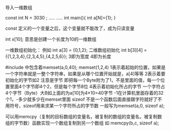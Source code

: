 导入一维数组

const int N = 3030 ;
 .....
.....
int main(){
	int a[N]={1};
}
 

const 定义的一个变量之后，这个变量就不能改了，成为只读变量


int x[10]; 意思是创建一个长度为10的一维数组

一维数组初始化：
例如 int a[3] = {0,1,2};
二维数组初始化 int b[3][4] = {{1,2,3,4},{2,3,4,5},{4,2,5,6}};
3即为宽度 4即为长度



#include <cstring>中包含着memset(a,0,40);
memset(1,2,4)
1表示着起始的位置，如果是一个字符串就是一整个字符串，如果是从哪个位置开始就是，a[4]等等
2表示着要初始化的字节如2 注意是字节 即把每一个Byte附为了1，不是里面的值，每一个位置里面4个字节即4个2，但是每个字节8位
4表示着初始化所占的字节
一个字符占4个字节（Byte）大B如上面的为a[10]为4*10=40字节
-1在计算机里面存着的32个1，-多少就多少在memset里面
sizeof 不是一个函数后面直接跟字符就好了不用符号，sizeof用来求某一个字符所占的字节数
一般写为memset(a,0, sizeof a);


可以用memcpy（复制的目标数组的变量名，被复制的数组的变量名，被复制数组的字节数）函数实现一个数组复制到另一个数组
如 memcpy(b,c, sizeof a);




